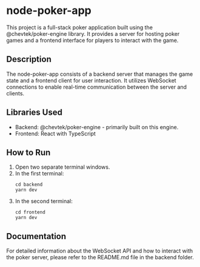 # node-poker-app

This project is a full-stack poker application built using the @chevtek/poker-engine library. It provides a server for hosting poker games and a frontend interface for players to interact with the game.

## Description

The node-poker-app consists of a backend server that manages the game state and a frontend client for user interaction. It utilizes WebSocket connections to enable real-time communication between the server and clients.

## Libraries Used

- Backend: @chevtek/poker-engine - primarily built on this engine.
- Frontend: React with TypeScript

## How to Run

1. Open two separate terminal windows.
2. In the first terminal:
   ```
   cd backend
   yarn dev
   ```
3. In the second terminal:
   ```
   cd frontend
   yarn dev
   ```

## Documentation

For detailed information about the WebSocket API and how to interact with the poker server, please refer to the README.md file in the backend folder.
